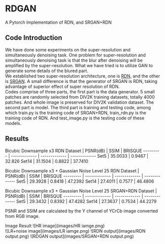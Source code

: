 # RDGAN
A Pytorch Implementation of RDN, and SRGAN+RDN
## Code Introduction
We have done some experiments on the super-resolution and simultaneously denoising task. One problem for super-resolution and simultaneously denoising task is that the blur after denoising will be amplified by the super-resolution. What we have tried is to utilize GAN to generate some details of the blured part.  
We established two super-resolution architecture, one is [RDN](http://openaccess.thecvf.com/content_cvpr_2018/papers/Zhang_Residual_Dense_Network_CVPR_2018_paper.pdf), and the other is [SRGAN](http://openaccess.thecvf.com/content_cvpr_2017/papers/Ledig_Photo-Realistic_Single_Image_CVPR_2017_paper.pdf). A small difference is that the generator of SRGAN is RDN, taking advantage of superior effect of super resolution of RDN.  
Codes comprise of three parts, the first part is the data generator. 5 small patches are randomly selected from DIV2K training datasets, totally 4000 patches. And whole image is preserved for DIV2K validation dataset. The second part is model. The third part is training and testing code, among which train.py is the training code of SRGAN+RDN, train_rdn.py is the training code of RDN. And test_image.py is the testing code of these models.
## Results
Bicubic Downsample x3 RDN
Dataset | PSNR(dB) | SSIM | BRISQUE
--------- | ------------- | ------------- | -------------
Set5 | 35.0033 | 0.9467 | 32.826
Set14 | 31.1504 | 0.8822 | 37.7410  

Bicubic Downsample x3 + Gaussian Noise Level 25 RDN
Dataset | PSNR(dB) | SSIM | BRISQUE
--------- | ------------- | ------------- | -------------
Set5 | 29.3928 | 0.8418 | 47.2392
Set14 | 27.4011 | 0.7577 | 46.4806


Bicubic Downsample x3 + Gaussian Noise Level 25 SRGAN+RDN
Dataset | PSNR(dB) | SSIM | BRISQUE
--------- | ------------- | ------------- | -------------
Set5 | 29.3432 | 0.8392 | 47.4282
Set14 | 27.3637 | 0.7534 | 44.2279  

PSNR and SSIM are calculated by the Y channel of YCrCb image converted from RGB image.  

Image Result
![HR image](images/HR iamge.png)  
![LR+noise image](images/LR iamge.png)
![RDN output](images/RDN output.png)
![RDGAN output](images/SRGAN+RDN output.png)


